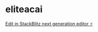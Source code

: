# eliteacai

[Edit in StackBlitz next generation editor ⚡️](https://stackblitz.com/~/github.com/gleilsonbarbosa/eliteacai)